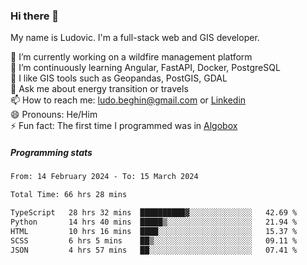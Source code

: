 ### Hi there 👋

My name is Ludovic. I'm a full-stack web and GIS developer.

 🔭 I’m currently working on a wildfire management platform<br/>
 🌱 I’m continuously learning Angular, FastAPI, Docker, PostgreSQL<br/>
 👯 I like GIS tools such as Geopandas, PostGIS, GDAL<br/>
 💬 Ask me about energy transition or travels<br/>
 📫 How to reach me: ludo.beghin@gmail.com or [Linkedin](https://www.linkedin.com/in/ludovic-beghin/)<br/>
 😄 Pronouns: He/Him<br/>
 ⚡ Fun fact: The first time I programmed was in [Algobox](https://fr.wikipedia.org/wiki/Algobox)<br/>

##### Programming stats
<!--START_SECTION:waka-->

```txt
From: 14 February 2024 - To: 15 March 2024

Total Time: 66 hrs 28 mins

TypeScript   28 hrs 32 mins  ██████████▓░░░░░░░░░░░░░░   42.69 %
Python       14 hrs 40 mins  █████▒░░░░░░░░░░░░░░░░░░░   21.94 %
HTML         10 hrs 16 mins  ████░░░░░░░░░░░░░░░░░░░░░   15.37 %
SCSS         6 hrs 5 mins    ██▒░░░░░░░░░░░░░░░░░░░░░░   09.11 %
JSON         4 hrs 57 mins   ██░░░░░░░░░░░░░░░░░░░░░░░   07.41 %
```

<!--END_SECTION:waka-->

